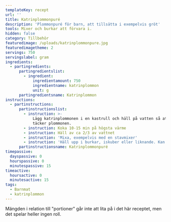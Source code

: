 ```yaml
---
templateKey: recept
url: ''
title: Katrinplommonpuré
description: 'Plommonpuré för barn, att tillsätta i exempelvis gröt'
tools: Mixer och burkar att förvara i.
hidden: false
category: Tillbehör
featuredimage: /uploads/katrinplommonpure.jpg
featuredimagetheme: 2
servings: 750
servingslabel: gram
ingredients:
  - partingredients:
      partingredientslist:
        - ingredient:
            ingredientamount: 750
            ingredientname: katrinplommon
            unit: g
      partingredientsname: Katrinplommon
instructions:
  - partinstructions:
      partinstructionslist:
        - instruction: >-
            Lägg katrinplommonen i en kastrull och häll på vatten så att det
            täcker plommonen.
        - instruction: Koka 10-15 min på högsta värme
        - instruction: Häll av ca 2/3 av vattnet
        - instruction: 'Mixa, exempelvis med en stavmixer'
        - instruction: 'Häll upp i burkar, iskuber eller liknande. Kan frysas.'
      partinstructionsname: Katrinplommonpuré
timepassive:
  dayspassive: 0
  hourspassive: 0
  minutespassive: 15
timeactive:
  hoursactive: 0
  minutesactive: 15
tags:
  - Barnmat
  - katrinplommon
---
```


Mängden i relation till "portioner" går inte att lita på i det här receptet, men det spelar heller ingen roll.
